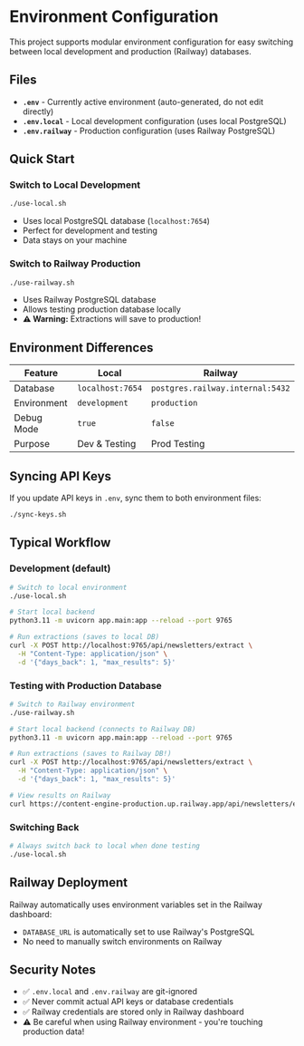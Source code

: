 # Environment Configuration

This project supports modular environment configuration for easy switching between local development and production (Railway) databases.

## Files

- **`.env`** - Currently active environment (auto-generated, do not edit directly)
- **`.env.local`** - Local development configuration (uses local PostgreSQL)
- **`.env.railway`** - Production configuration (uses Railway PostgreSQL)

## Quick Start

### Switch to Local Development
```bash
./use-local.sh
```
- Uses local PostgreSQL database (`localhost:7654`)
- Perfect for development and testing
- Data stays on your machine

### Switch to Railway Production
```bash
./use-railway.sh
```
- Uses Railway PostgreSQL database
- Allows testing production database locally
- **⚠️ Warning:** Extractions will save to production!

## Environment Differences

| Feature | Local | Railway |
|---------|-------|---------|
| Database | `localhost:7654` | `postgres.railway.internal:5432` |
| Environment | `development` | `production` |
| Debug Mode | `true` | `false` |
| Purpose | Dev & Testing | Prod Testing |

## Syncing API Keys

If you update API keys in `.env`, sync them to both environment files:
```bash
./sync-keys.sh
```

## Typical Workflow

### Development (default)
```bash
# Switch to local environment
./use-local.sh

# Start local backend
python3.11 -m uvicorn app.main:app --reload --port 9765

# Run extractions (saves to local DB)
curl -X POST http://localhost:9765/api/newsletters/extract \
  -H "Content-Type: application/json" \
  -d '{"days_back": 1, "max_results": 5}'
```

### Testing with Production Database
```bash
# Switch to Railway environment  
./use-railway.sh

# Start local backend (connects to Railway DB)
python3.11 -m uvicorn app.main:app --reload --port 9765

# Run extractions (saves to Railway DB!)
curl -X POST http://localhost:9765/api/newsletters/extract \
  -H "Content-Type: application/json" \
  -d '{"days_back": 1, "max_results": 5}'

# View results on Railway
curl https://content-engine-production.up.railway.app/api/newsletters/extractions
```

### Switching Back
```bash
# Always switch back to local when done testing
./use-local.sh
```

## Railway Deployment

Railway automatically uses environment variables set in the Railway dashboard:
- `DATABASE_URL` is automatically set to use Railway's PostgreSQL
- No need to manually switch environments on Railway

## Security Notes

- ✅ `.env.local` and `.env.railway` are git-ignored
- ✅ Never commit actual API keys or database credentials
- ✅ Railway credentials are stored only in Railway dashboard
- ⚠️ Be careful when using Railway environment - you're touching production data!
